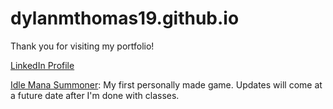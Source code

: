 # dylanmthomas19.github.io

Thank you for visiting my portfolio! 

<a href="https://www.linkedin.com/in/dylanmthomas19/" target="_blank">LinkedIn Profile</a>

<a href="dylanmthomas19.github.io/IdleManaSummoner" target="_blank">Idle Mana Summoner</a>:
My first personally made game. Updates will come at a future date after I'm done with classes.